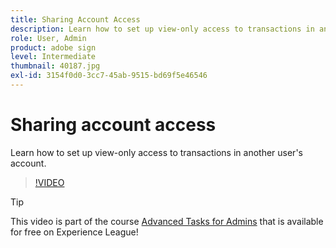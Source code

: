 ```yaml
---
title: Sharing Account Access
description: Learn how to set up view-only access to transactions in another user's account
role: User, Admin
product: adobe sign
level: Intermediate
thumbnail: 40187.jpg
exl-id: 3154f0d0-3cc7-45ab-9515-bd69f5e46546
---
```

# Sharing account access

Learn how to set up view-only access to transactions in another user's account.

>[!VIDEO](https://video.tv.adobe.com/v/40187?hidetitle=true)

>[!TIP]
>
>This video is part of the course [Advanced Tasks for Admins](https://experienceleague.adobe.com/?recommended=Sign-A-1-2020.1) that is available for free on Experience League!
